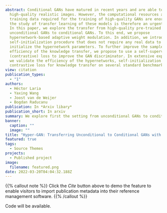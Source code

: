 ```yaml
---
abstract: Conditional GANs have matured in recent years and are able to generate
  high-quality realistic images. However, the computational resources and the
  training data required for the training of high-quality GANs are enormous, and
  the study of transfer learning of these models is therefore an urgent topic.
  In this paper, we explore the transfer from high-quality pre-trained
  unconditional GANs to conditional GANs. To this end, we propose
  hypernetwork-based adaptive weight modulation. In addition, we introduce a
  self-initialization procedure that does not require any real data to
  initialize the hypernetwork parameters. To further improve the sample
  efficiency of the knowledge transfer, we propose to use a self-supervised
  (contrastive) loss to improve the GAN discriminator. In extensive experiments,
  we validate the efficiency of the hypernetworks, self-initialization and
  contrastive loss for knowledge transfer on several standard benchmarks.
view: citation
publication_types:
  - "1"
authors:
  - Héctor Laria
  - Yaxing Wang
  - Joost van de Weijer
  - Bogdan Raducanu
publication: In *Arxiv libary*
publication_short: In arxiv
summary: We explore first the setting from unconditional GANs to conditional GANs.
banner:
  caption: ""
  image: ""
title: "Hyper-GAN: Transferring Unconditional to Conditional GANs with HyperNetworks"
featured: true
tags:
  - Source Themes
projects:
  - Published project
image:
  filename: featured.png
date: 2022-03-20T04:04:32.188Z
---
```

{{% callout note %}}
Click the *Cite* button above to demo the feature to enable visitors to import publication metadata into their reference management software.
{{% /callout %}}



Code will be available.